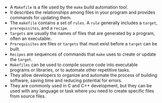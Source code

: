 
- A `Makefile` is a file used by the `make` build automation tool.
- It describes the relationships among files in your program and provides commands for updating them.
- The `makefile` contains a set of `rules`. A `rule` generally includes a `target`, `prerequisites`, and a `recipe`.
- `Targets` are usually the names of files that are generated by a program, often an executable.
- `Prerequisites` are files or `targets` that must exist before a `target` can be built.
- `Recipes` are sequences of commands that `make` uses to create or update the `target`.
- `Makefiles` can be used to compile source code into executable programs or libraries, or to automate other repetitive tasks.
- They allow developers to organize and automate the process of building software, saving time and reducing potential for errors.
- They are commonly used in C and C++ development, but they can be used with any language or task where you need to create specific files from source files.